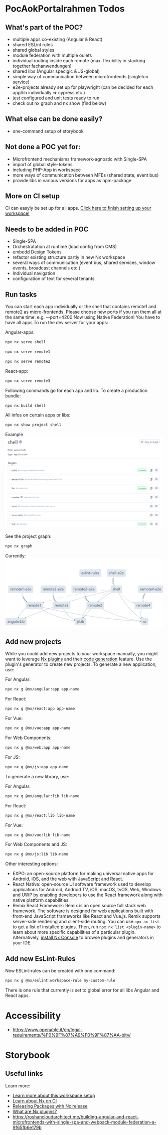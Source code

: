 # PocAokPortalrahmen Todos

## What's part of the POC?
- multiple apps co-existing (Angular & React)
- shared ESLint rules
- shared global styles
- module federation with multiple oulets
- individual routing inside each remote (max. flexibility in stacking together fachanwendungen)
- shared libs (Angular specigic & JS-global)
- simple way of communication between microfrontends (singleton service)
- e2e-projects already set up for playwright (can be decided for each app/lib individually => cypress etc.)
- jest configured and unit tests ready to run
- check out nx graph and nx show (find below)

## What else can be done easily?
- one-command setup of storybook

## Not done a POC yet for:
- Microfrontend mechanisms framework-agnostic with Single-SPA
- import of global style-tokens
- including PHP-App in workspace
- more ways of communication between MFEs (shared state, event bus)
- provide libs in various versions for apps as npm-package

## More on CI setup
CI can easyly be set up for all apps.
[Click here to finish setting up your workspace!](https://cloud.nx.app/connect/v5Hi7HWYpU)

## Needs to be added in POC
- Single-SPA
- Orchestratation at runtime (load config from CMS)
- embedd Design Tokens
- refactor existing structure partly in new Nx workspace
- several ways of communication (event bus, shared services, window events, broadcast channels etc.)
- Individual navigation
- configuration of text for several tenants

## Run tasks
You can start each app individually or the shell that contains remote1 and remote2 as micro-frontends. Please choose new ports if you run them all at the same time: e.g. --port=4200
Now using Native Federation! You have to have all apps 
To run the dev server for your apps:

Angular-apps:
```sh
npx nx serve shell
```
```sh
npx nx serve remote1
```

```sh
npx nx serve remote2
```

React-app:
```sh
npx nx serve remote3
```


Following commands go for each app and lib.
To create a production bundle:
```sh
npx nx build shell
```

All infos on certain apps or libs:

```sh
npx nx show project shell
```
Example
![img_1.png](img_1.png)


See the project graph:
```sh
npx nx graph
```
Currently:
![img.png](img.png)


## Add new projects

While you could add new projects to your workspace manually, you might want to leverage [Nx plugins](https://nx.dev/concepts/nx-plugins?utm_source=nx_project&utm_medium=readme&utm_campaign=nx_projects) and their [code generation](https://nx.dev/features/generate-code?utm_source=nx_project&utm_medium=readme&utm_campaign=nx_projects) feature. 
Use the plugin's generator to create new projects. To generate a new application, use:


For Angular:
```sh
npx nx g @nx/angular:app app-name
```

For React:
```sh
npx nx g @nx/react:app app-name
```

For Vue:
```sh
npx nx g @nx/vue:app app-name
```

For Web Components:
```sh
npx nx g @nx/web:app app-name
```

For JS:
```sh
npx nx g @nx/js:app app-name
```

To generate a new library, use:

For Angular:
```sh
npx nx g @nx/angular:lib lib-name
```

For React:
```sh
npx nx g @nx/react:lib lib-name
```

For Vue:
```sh
npx nx g @nx/vue:lib lib-name
```

For Web Components and JS:
```sh
npx nx g @nx/js:lib lib-name
```
Other interesting options:
- EXPO: an open-source platform for making universal native apps for Android, iOS, and the web with JavaScript and React.
- React Native: open-source UI software framework used to develop applications for Android, Android TV, iOS, macOS, tvOS, Web, Windows and UWP by enabling developers to use the React framework along with native platform capabilities.
- Remix React Framework: Remix is an open source full stack web framework. The software is designed for web applications built with front-end JavaScript frameworks like React and Vue.js. Remix supports server-side rendering and client-side routing.
  You can use `npx nx list` to get a list of installed plugins. Then, run `npx nx list <plugin-name>` to learn about more specific capabilities of a particular plugin. Alternatively, [install Nx Console](https://nx.dev/getting-started/editor-setup?utm_source=nx_project&utm_medium=readme&utm_campaign=nx_projects) to browse plugins and generators in your IDE.

## Add new EsLint-Rules
New ESLint-rules can be created with one command:
```sh
npx nx g @nx/eslint:workspace-rule my-custom-rule
```
There is one rule that currently is set to global error for all libs Angular and React apps.

# Accessibility
- https://www.openable.it/en/legal-requirements/%F0%9F%87%A9%F0%9F%87%AA-bitv/

# Storybook

## Useful links
Learn more:

- [Learn more about this workspace setup](https://nx.dev/getting-started/tutorials/angular-monorepo-tutorial?utm_source=nx_project&amp;utm_medium=readme&amp;utm_campaign=nx_projects)
- [Learn about Nx on CI](https://nx.dev/ci/intro/ci-with-nx?utm_source=nx_project&utm_medium=readme&utm_campaign=nx_projects)
- [Releasing Packages with Nx release](https://nx.dev/features/manage-releases?utm_source=nx_project&utm_medium=readme&utm_campaign=nx_projects)
- [What are Nx plugins?](https://nx.dev/concepts/nx-plugins?utm_source=nx_project&utm_medium=readme&utm_campaign=nx_projects)
- https://roshancloudarchitect.me/building-angular-and-react-microfrontends-with-single-spa-and-webpack-module-federation-a-9f65fb6e179b
